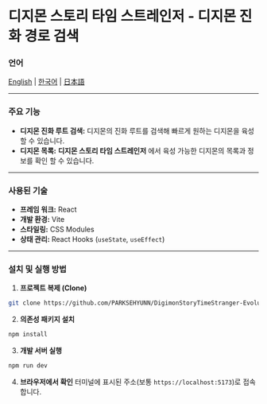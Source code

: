 # 디지몬 스토리 타임 스트레인저 - 디지몬 진화 경로 검색

### 언어

[English](./README.md) | [한국어](./README.ko.md) | [日本語](./README.ja.md)

---

### 주요 기능

- **디지몬 진화 루트 검색:** 디지몬의 진화 루트를 검색해 빠르게 원하는 디지몬을 육성할 수 있습니다.
- **디지몬 목록:** **디지몬 스토리 타임 스트레인저** 에서 육성 가능한 디지몬의 목록과 정보를 확인 할 수 있습니다.

---

### 사용된 기술

- **프레임 워크:** React
- **개발 환경:** Vite
- **스타일링:** CSS Modules
- **상태 관리:** React Hooks (`useState`, `useEffect`)

---

### 설치 및 실행 방법

1. **프로젝트 복제 (Clone)**

```Bash
git clone https://github.com/PARKSEHYUNN/DigimonStoryTimeStranger-EvolutionPathSearch.git
```

2. **의존성 패키지 설치**

```Bash
npm install
```

3. **개발 서버 실행**

```Bash
npm run dev
```

4. **브라우저에서 확인**
   터미널에 표시된 주소(보통 `https://localhost:5173`)로 접속합니다.
